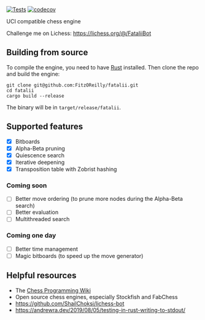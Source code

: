 [![Tests](https://github.com/FitzOReilly/fatalii/actions/workflows/tests.yml/badge.svg)](https://github.com/FitzOReilly/fatalii/actions/workflows/tests.yml)
[![codecov](https://codecov.io/gh/FitzOReilly/fatalii/branch/main/graph/badge.svg?token=KJNHD6Z7ZM)](https://codecov.io/gh/FitzOReilly/fatalii)

UCI compatible chess engine

Challenge me on Lichess: https://lichess.org/@/FataliiBot

## Building from source
To compile the engine, you need to have [Rust](https://www.rust-lang.org/) installed. Then clone the repo and build the engine:
```
git clone git@github.com:FitzOReilly/fatalii.git
cd fatalii
cargo build --release
```
The binary will be in `target/release/fatalii`.

## Supported features
- [x] Bitboards
- [x] Alpha-Beta pruning
- [x] Quiescence search
- [x] Iterative deepening
- [x] Transposition table with Zobrist hashing

### Coming soon
- [ ] Better move ordering (to prune more nodes during the Alpha-Beta search)
- [ ] Better evaluation
- [ ] Multithreaded search

### Coming one day
- [ ] Better time management
- [ ] Magic bitboards (to speed up the move generator)

## Helpful resources
- The [Chess Programming Wiki](https://www.chessprogramming.org)
- Open source chess engines, especially Stockfish and FabChess
- https://github.com/ShailChoksi/lichess-bot
- https://andrewra.dev/2019/08/05/testing-in-rust-writing-to-stdout/
